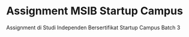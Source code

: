 # Assignment MSIB Startup Campus
Assignment di Studi Independen Bersertifikat Startup Campus Batch 3
